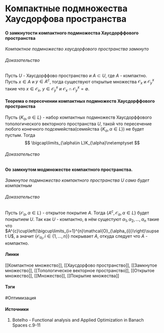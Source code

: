 # Компактные подмножества Хаусдорфова пространства
#### О замкнутости компактного подмножества Хаусдорффового пространства
*Компактное подмножество хаусдорфового пространства замкнуто*
###### Доказательство
Пусть $U$ - Хаусдорффово пространство и $A\subset U$, где $A$ - компактно. Пусть $x\in A$ и $y\in A^{c}$, тогда существуют открытые множества $\mathcal{O}_{x}$ и $\mathcal{O}_{y}^{x}$ такие что $x\in\mathcal{O}_{x}$, $y\in\mathcal{O}_{y}^{x}$ и $\mathcal{O}_{x}\cap\mathcal{O}_{y}^{x}=\emptyset$.
#### Теорема о пересечении компактных подмножеств Хаусдорффового пространства
Пусть $\{K_{\alpha},\alpha\in L\}$ - набор компактных подмножеств Хаусдорффового топологического векторного пространства $U$, такой что пересечение любого конечного подсемейства(семейства $\{K_{\alpha},\alpha\in L\}$) не будет пустым.
Тогда 
$$
\bigcap\limits_{\alpha\in L}K_{\alpha}\ne\emptyset
$$
###### Доказательство

#### Оо замкнутом модмножестве компактного пространства.
*Замкнутое подмножество компактного пространства $U$ само будет компактным*
###### Доказательство
Пусть $\{\mathcal{O}_{\alpha},\alpha\in L\}$ - открытое покрытие $A$. Тогда $\{A^{c},\mathcal{O}_{\alpha},\alpha\in L\}$ будет покрытием $U$. Так как $U$ - компактно, в нём сущестуют $\alpha_{1},\alpha_{2},\dots,\alpha_{n}$ такие что $A^{c}\cup\left(\bigcup\limits_{i=1}^{n}\mathcal{O}_{\alpha_{i}}\right)\supset U$, а значит $\{\mathcal{O}_{\alpha_{i}},i\in\{1,\dots,n\}\}$ покрывает $A$, откуда следует что $A$ - компактно.
#### Линки
 [[Компактное множество]],
 [[Хаусдорфово пространство]],
 [[Замкнутое множество]],
 [[Топологическое векторное пространство]],
 [[Открытое множество]],
 [[Множество]],
 [[Покрытие множества]]
#### Тэги
 #Оптимизация 
#### Источники
 1. Botelho - Functional analysis and Applied Optimization in Banach Spaces с.9-11
